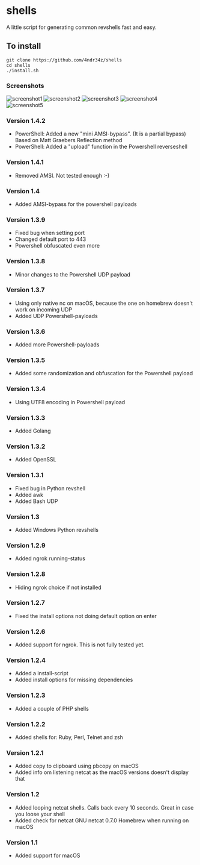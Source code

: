 # shells
A little script for generating common revshells fast and easy. 

## To install
	git clone https://github.com/4ndr34z/shells
	cd shells
	./install.sh


### Screenshots

![screenshot1](https://github.com/4ndr34z/shells/blob/main/screenshots/macOS137.png?raw=true)
![screenshot2](https://github.com/4ndr34z/shells/blob/main/screenshots/shells2.png?raw=true)
![screenshot3](https://github.com/4ndr34z/shells/blob/main/screenshots/shells3.png?raw=true)
![screenshot4](https://github.com/4ndr34z/shells/blob/main/screenshots/shells4.png?raw=true)
![screenshot5](https://github.com/4ndr34z/shells/blob/main/screenshots/upload.png?raw=true)


### Version 1.4.2
- PowerShell: Added a new "mini AMSI-bypass". (It is a partial bypass) Based on Matt Graebers Reflection method 
- PowerShell: Added a "upload" function in the Powershell reverseshell

### Version 1.4.1
- Removed AMSI. Not tested enough :-)


### Version 1.4
- Added AMSI-bypass for the powershell payloads

### Version 1.3.9
- Fixed bug when setting port
- Changed default port to 443
- Powershell obfuscated even more


### Version 1.3.8
- Minor changes to the Powershell UDP payload


### Version 1.3.7
- Using only native nc on macOS, because the one on homebrew doesn't work on incoming UDP
- Added UDP Powershell-payloads


### Version 1.3.6
- Added more Powershell-payloads


### Version 1.3.5
- Added some randomization and obfuscation for the Powershell payload


### Version 1.3.4
- Using UTF8 encoding in Powershell payload


### Version 1.3.3
- Added Golang


### Version 1.3.2
- Added OpenSSL


### Version 1.3.1
- Fixed bug in Python revshell
- Added awk
- Added Bash UDP 


### Version 1.3
- Added Windows Python revshells


### Version 1.2.9
- Added ngrok running-status


### Version 1.2.8
- Hiding ngrok choice if not installed


### Version 1.2.7
- Fixed the install options not doing default option on enter


### Version 1.2.6
- Added support for ngrok. This is not fully tested yet.


### Version 1.2.4
- Added a install-script
- Added install options for missing dependencies


### Version 1.2.3
- Added a couple of PHP shells


### Version 1.2.2
- Added shells for: Ruby, Perl, Telnet and zsh


### Version 1.2.1
- Added copy to clipboard using pbcopy on macOS
- Added info om listening netcat as the macOS versions doesn't display that


### Version 1.2
- Added looping netcat shells. Calls back every 10 seconds. Great in case you loose your shell
- Added check for netcat GNU netcat 0.7.0 Homebrew when running on macOS


### Version 1.1
- Added support for macOS
